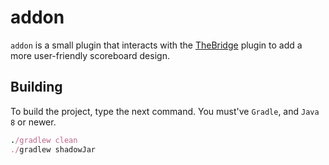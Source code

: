 # addon
`addon` is a small plugin that interacts with the [TheBridge](https://www.spigotmc.org/resources/the-bridge-1-8-1-19-new-2-5.60170/) plugin to add a more user-friendly scoreboard design.

## Building
To build the project, type the next command. You must've `Gradle`, and `Java 8` or newer.
```ruby
./gradlew clean
./gradlew shadowJar
```
